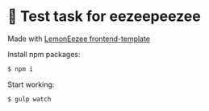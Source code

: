 # 🍋 Test task for eezeepeezee

Made with [LemonEezee frontend-template](https://github.com/eezeepeezee/lemoneezee)

Install npm packages:

```bash
$ npm i
```

Start working:

```bash
$ gulp watch
```
